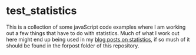 # test_statistics

This is a collection of some javaScript code examples where I am working out a few things that have to do with statistics. Much of what I work out here might end up being used in my [blog posts on statistics](https://dustinpfister.github.io/categories/statistics/), if so mush of it should be found in the forpost folder of this repository.